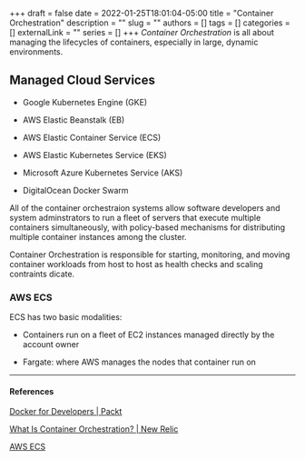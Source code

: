 +++ 
draft = false
date = 2022-01-25T18:01:04-05:00
title = "Container Orchestration"
description = ""
slug = ""
authors = []
tags = []
categories = []
externalLink = ""
series = []
+++
*Container Orchestration* is all about managing the lifecycles of containers, especially in large, dynamic environments.

## Managed Cloud Services

- Google Kubernetes Engine (GKE)

- AWS Elastic Beanstalk (EB)

- AWS Elastic Container Service (ECS)

- AWS Elastic Kubernetes Service (EKS)

- Microsoft Azure Kubernetes Service (AKS)

- DigitalOcean Docker Swarm

All of the container orchestraion systems allow software developers and system adminstrators to run a fleet of servers that execute multiple containers simultaneously, with policy-based mechanisms for distributing multiple container instances among the cluster.

Container Orchestration is responsible for starting, monitoring, and moving container workloads from host to host as health checks and scaling contraints dicate.

### AWS ECS

ECS has two basic modalities:

- Containers run on a fleet of EC2 instances managed directly by the account owner

- Fargate: where AWS manages the nodes that container run on

---

#### References

[Docker for Developers | Packt](https://www.packtpub.com/product/docker-for-developers/9781789536058)

[What Is Container Orchestration? | New Relic](https://newrelic.com/blog/best-practices/container-orchestration-explained)

[AWS ECS](https://aws.amazon.com/ecs/)